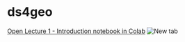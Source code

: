 # ds4geo



<a href="https://colab.research.google.com/github/ds4geo/ds4geo/blob/master/Lecture%201-%20Introduction.ipynb" target="_blank">Open Lecture 1 - Introduction notebook in Colab</a>
![New tab](https://colab.research.google.com/github/ds4geo/ds4geo/blob/master/Lecture%201-%20Introduction.ipynb)
